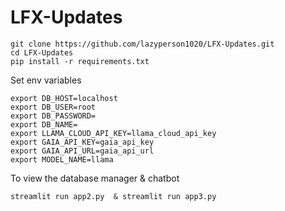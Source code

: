 # LFX-Updates

```
git clone https://github.com/lazyperson1020/LFX-Updates.git
cd LFX-Updates
pip install -r requirements.txt
```
Set env variables
```
export DB_HOST=localhost
export DB_USER=root
export DB_PASSWORD=
export DB_NAME=
export LLAMA_CLOUD_API_KEY=llama_cloud_api_key
export GAIA_API_KEY=gaia_api_key
export GAIA_API_URL=gaia_api_url
export MODEL_NAME=llama
```
To view the database manager & chatbot 
```
streamlit run app2.py  & streamlit run app3.py 

```
